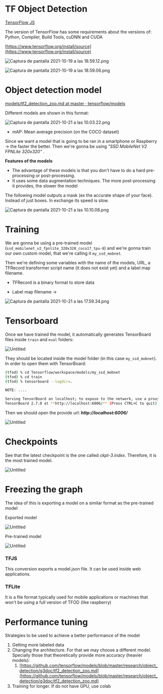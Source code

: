 # TF Object Detection

[TensorFlow JS](https://www.notion.so/TensorFlow-JS-57e374fe05b342f5b2b6ee73c0733197)

The version of TensorFlow has some requirements about the versions of: Python, Compiler, Build Tools, cuDNN and CUDA

[https://www.tensorflow.org/install/source](https://www.tensorflow.org/install/source)

![Captura de pantalla 2021-10-19 a las 18.59.12.png](TF%20Object%20Detection%20f9b248b256de4d7ea7eb3f948fa6955a/Captura_de_pantalla_2021-10-19_a_las_18.59.12.png)

![Captura de pantalla 2021-10-19 a las 18.59.06.png](TF%20Object%20Detection%20f9b248b256de4d7ea7eb3f948fa6955a/Captura_de_pantalla_2021-10-19_a_las_18.59.06.png)

# Object detection model

[models/tf2_detection_zoo.md at master · tensorflow/models](https://github.com/tensorflow/models/blob/master/research/object_detection/g3doc/tf2_detection_zoo.md)

Different models are shown in this format:

![Captura de pantalla 2021-10-21 a las 10.03.22.png](TF%20Object%20Detection%20f9b248b256de4d7ea7eb3f948fa6955a/Captura_de_pantalla_2021-10-21_a_las_10.03.22.png)

- mAP: Mean average precision (on the COCO dataset)

Since we want a model that is going to be ran in a smartphone or Raspberry → the faster the better. Then we're gonna be using *"SSD MobileNet V2 FPNLite 320x320"* . 

**Features of the models**

- The advantage of these models is that you don't have to do a hard pre-processing or post-processing.
- It uses some data augmentation techniques. The more post-processing it provides, the slower the model

The following model outputs a mask (ex the accurate shape of your face). Instead of just boxes. In exchange its speed is slow.

![Captura de pantalla 2021-10-21 a las 10.10.08.png](TF%20Object%20Detection%20f9b248b256de4d7ea7eb3f948fa6955a/Captura_de_pantalla_2021-10-21_a_las_10.10.08.png)

# Training

We are gonna be using a pre-trained model (`ssd_mobilenet_v2_fpnlite_320x320_coco17_tpu-8`) and we're gonna train our own custom model, that we're calling it `my_ssd_mobnet`. 

Then we're defining some variables with the name of the models, URL, a TFRecord transformer script name (it does not exist yet) and a label map filename.

- TFRecord is a binary format to store data

- Label map filename →

![Captura de pantalla 2021-10-21 a las 17.59.34.png](TF%20Object%20Detection%20f9b248b256de4d7ea7eb3f948fa6955a/Captura_de_pantalla_2021-10-21_a_las_17.59.34.png)

# Tensorboard

Once we have trained the model, it automatically generates TensorBoard files inside `train` and `eval` folders:

![Untitled](TF%20Object%20Detection%20f9b248b256de4d7ea7eb3f948fa6955a/Untitled.png)

They should be located inside the model folder (in this case `my_ssd_mobnet`). In order to open them with TensorBoard:

```bash
(tfod) % cd Tensorflow/workspace/models/my_ssd_mobnet
(tfod) % cd train                
(tfod) % tensorboard --logdir=.  

NOTE: ....

Serving TensorBoard on localhost; to expose to the network, use a proxy or pass --bind_all
TensorBoard 2.7.0 at **http://localhost:6006/** (Press CTRL+C to quit)
```

Then we should open the provide url: ***http://localhost:6006/***

![Untitled](TF%20Object%20Detection%20f9b248b256de4d7ea7eb3f948fa6955a/Untitled%201.png)

# Checkpoints

See that the latest checkpoint is the one called *ckpt-3.index.* Therefore, it is the most trained model.

![Untitled](TF%20Object%20Detection%20f9b248b256de4d7ea7eb3f948fa6955a/Untitled%202.png)

# Freezing the graph

The idea of this is exporting a model on a similar format as the pre-trained model

Exported model

![Untitled](TF%20Object%20Detection%20f9b248b256de4d7ea7eb3f948fa6955a/Untitled%203.png)

Pre-trained model

![Untitled](TF%20Object%20Detection%20f9b248b256de4d7ea7eb3f948fa6955a/Untitled%204.png)

### TFJS

This conversion exports a model.json file. It can be used inside web applications.

### TFLite

It is a file format typically used for mobile applications or machines that won't be using a full version of TFOD (like raspberry)

# Performance tuning

Strategies to be used to achieve a better performance of the model

1. Getting more labeled data
2. Changing the architecture. For that we may choose a different model. Specially those that theoretically provide more accuracy (heavier models):
    1. [https://github.com/tensorflow/models/blob/master/research/object_detection/g3doc/tf2_detection_zoo.md](https://github.com/tensorflow/models/blob/master/research/object_detection/g3doc/tf2_detection_zoo.md)
3. Training for longer. If do not have GPU, use colab